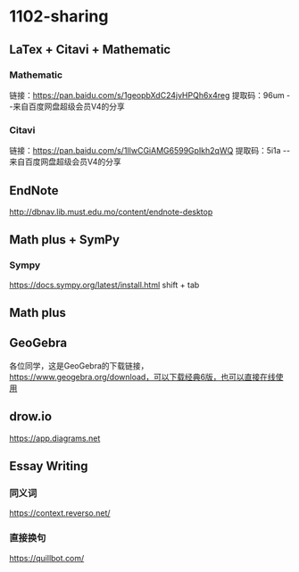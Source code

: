 # 1102-sharing

## LaTex + Citavi + Mathematic
### Mathematic
链接：https://pan.baidu.com/s/1geopbXdC24jvHPQh6x4reg 
提取码：96um 
--来自百度网盘超级会员V4的分享
### Citavi
链接：https://pan.baidu.com/s/1IlwCGiAMG6599GpIkh2qWQ 
提取码：5i1a 
--来自百度网盘超级会员V4的分享

## EndNote
http://dbnav.lib.must.edu.mo/content/endnote-desktop

## Math plus + SymPy
### Sympy
https://docs.sympy.org/latest/install.html
shift + tab

## Math plus


## GeoGebra
各位同学，这是GeoGebra的下载链接，https://www.geogebra.org/download，可以下载经典6版，也可以直接在线使用

## drow.io
https://app.diagrams.net

## Essay Writing
### 同义词
https://context.reverso.net/

### 直接换句
https://quillbot.com/
